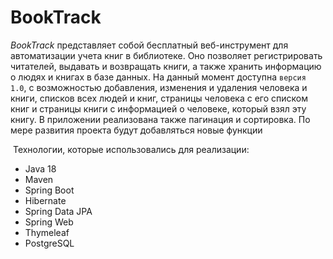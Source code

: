 <h1>BookTrack</h1>
<em>BookTrack</em> представляет собой бесплатный веб-инструмент для автоматизации учета книг в библиотеке. Оно позволяет регистрировать читателей, выдавать и возвращать книги, а также хранить информацию о людях и книгах в базе данных. 
На данный момент доступна  </span><code>версия 1.0</code><span>, с возможностью добавления, изменения и удаления человека и книги, списков всех людей и книг, страницы человека с его списком книг и страницы книги с информацией о человеке, который взял эту книгу. В приложении реализована также пагинация и сортировка. По мере развития проекта будут добавляться новые функции
  
<p>&nbsp;Технологии, которые использовались для реализации:</p>
<ul dir="auto">
<li>Java 18</li>
<li>Maven</li>
<li>Spring Boot</li>
<li>Hibernate</li>
<li>Spring Data JPA</li>
<li>Spring Web</li>
<li>Thymeleaf</li>
<li>PostgreSQL</li>
</ul>
